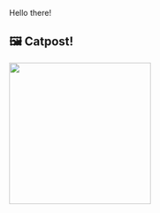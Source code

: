 Hello there!



## 🖼️ Catpost!

<sub>
    <img src="https://cdn2.thecatapi.com/images/GqqIyBxdL.jpg" height="256">
</sub>

